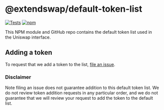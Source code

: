 # @extendswap/default-token-list

[![Tests](https://github.com/Uniswap/token-lists/workflows/Tests/badge.svg)](https://github.com/Uniswap/default-token-list/actions?query=workflow%3ATests)
[![npm](https://img.shields.io/npm/v/@uniswap/default-token-list)](https://unpkg.com/@uniswap/default-token-list@latest/)

This NPM module and GitHub repo contains the default token list used in the Uniswap interface.

## Adding a token

To request that we add a token to the list, 
[file an issue](https://github.com/extendswap/default-token-list/issues/new?assignees=&labels=token+request&template=token-request.md&title=Add+%7BTOKEN_SYMBOL%7D%3A+%7BTOKEN_NAME%7D).

### Disclaimer

Note filing an issue does not guarantee addition to this default token list.
We do not review token addition requests in any particular order, and we do not
guarantee that we will review your request to add the token to the default list.

